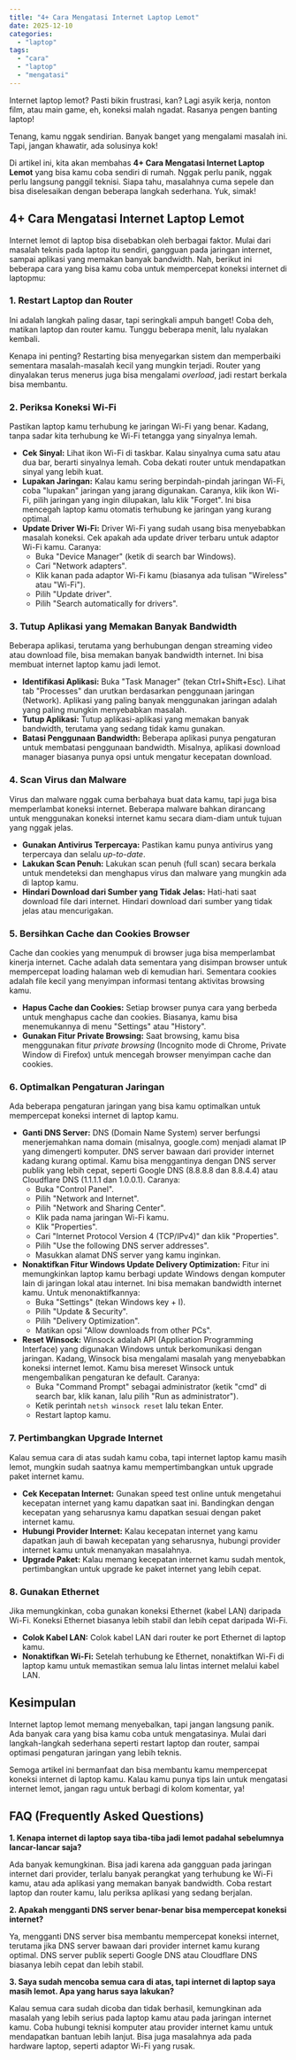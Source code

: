 ```yaml
---
title: "4+ Cara Mengatasi Internet Laptop Lemot"
date: 2025-12-10
categories: 
  - "laptop"
tags: 
  - "cara"
  - "laptop"
  - "mengatasi"
---
```


Internet laptop lemot? Pasti bikin frustrasi, kan? Lagi asyik kerja, nonton film, atau main game, eh, koneksi malah ngadat. Rasanya pengen banting laptop!

Tenang, kamu nggak sendirian. Banyak banget yang mengalami masalah ini. Tapi, jangan khawatir, ada solusinya kok!

Di artikel ini, kita akan membahas **4+ Cara Mengatasi Internet Laptop Lemot** yang bisa kamu coba sendiri di rumah. Nggak perlu panik, nggak perlu langsung panggil teknisi. Siapa tahu, masalahnya cuma sepele dan bisa diselesaikan dengan beberapa langkah sederhana. Yuk, simak!

## 4+ Cara Mengatasi Internet Laptop Lemot

Internet lemot di laptop bisa disebabkan oleh berbagai faktor. Mulai dari masalah teknis pada laptop itu sendiri, gangguan pada jaringan internet, sampai aplikasi yang memakan banyak bandwidth. Nah, berikut ini beberapa cara yang bisa kamu coba untuk mempercepat koneksi internet di laptopmu:

### 1\. Restart Laptop dan Router

Ini adalah langkah paling dasar, tapi seringkali ampuh banget! Coba deh, matikan laptop dan router kamu. Tunggu beberapa menit, lalu nyalakan kembali.

Kenapa ini penting? Restarting bisa menyegarkan sistem dan memperbaiki sementara masalah-masalah kecil yang mungkin terjadi. Router yang dinyalakan terus menerus juga bisa mengalami _overload_, jadi restart berkala bisa membantu.

### 2\. Periksa Koneksi Wi-Fi

Pastikan laptop kamu terhubung ke jaringan Wi-Fi yang benar. Kadang, tanpa sadar kita terhubung ke Wi-Fi tetangga yang sinyalnya lemah.

- **Cek Sinyal:** Lihat ikon Wi-Fi di taskbar. Kalau sinyalnya cuma satu atau dua bar, berarti sinyalnya lemah. Coba dekati router untuk mendapatkan sinyal yang lebih kuat.
- **Lupakan Jaringan:** Kalau kamu sering berpindah-pindah jaringan Wi-Fi, coba "lupakan" jaringan yang jarang digunakan. Caranya, klik ikon Wi-Fi, pilih jaringan yang ingin dilupakan, lalu klik "Forget". Ini bisa mencegah laptop kamu otomatis terhubung ke jaringan yang kurang optimal.
- **Update Driver Wi-Fi:** Driver Wi-Fi yang sudah usang bisa menyebabkan masalah koneksi. Cek apakah ada update driver terbaru untuk adaptor Wi-Fi kamu. Caranya:
    - Buka "Device Manager" (ketik di search bar Windows).
    - Cari "Network adapters".
    - Klik kanan pada adaptor Wi-Fi kamu (biasanya ada tulisan "Wireless" atau "Wi-Fi").
    - Pilih "Update driver".
    - Pilih "Search automatically for drivers".

### 3\. Tutup Aplikasi yang Memakan Banyak Bandwidth

Beberapa aplikasi, terutama yang berhubungan dengan streaming video atau download file, bisa memakan banyak bandwidth internet. Ini bisa membuat internet laptop kamu jadi lemot.

- **Identifikasi Aplikasi:** Buka "Task Manager" (tekan Ctrl+Shift+Esc). Lihat tab "Processes" dan urutkan berdasarkan penggunaan jaringan (Network). Aplikasi yang paling banyak menggunakan jaringan adalah yang paling mungkin menyebabkan masalah.
- **Tutup Aplikasi:** Tutup aplikasi-aplikasi yang memakan banyak bandwidth, terutama yang sedang tidak kamu gunakan.
- **Batasi Penggunaan Bandwidth:** Beberapa aplikasi punya pengaturan untuk membatasi penggunaan bandwidth. Misalnya, aplikasi download manager biasanya punya opsi untuk mengatur kecepatan download.

### 4\. Scan Virus dan Malware

Virus dan malware nggak cuma berbahaya buat data kamu, tapi juga bisa memperlambat koneksi internet. Beberapa malware bahkan dirancang untuk menggunakan koneksi internet kamu secara diam-diam untuk tujuan yang nggak jelas.

- **Gunakan Antivirus Terpercaya:** Pastikan kamu punya antivirus yang terpercaya dan selalu _up-to-date_.
- **Lakukan Scan Penuh:** Lakukan scan penuh (full scan) secara berkala untuk mendeteksi dan menghapus virus dan malware yang mungkin ada di laptop kamu.
- **Hindari Download dari Sumber yang Tidak Jelas:** Hati-hati saat download file dari internet. Hindari download dari sumber yang tidak jelas atau mencurigakan.

### 5\. Bersihkan Cache dan Cookies Browser

Cache dan cookies yang menumpuk di browser juga bisa memperlambat kinerja internet. Cache adalah data sementara yang disimpan browser untuk mempercepat loading halaman web di kemudian hari. Sementara cookies adalah file kecil yang menyimpan informasi tentang aktivitas browsing kamu.

- **Hapus Cache dan Cookies:** Setiap browser punya cara yang berbeda untuk menghapus cache dan cookies. Biasanya, kamu bisa menemukannya di menu "Settings" atau "History".
- **Gunakan Fitur Private Browsing:** Saat browsing, kamu bisa menggunakan fitur _private browsing_ (Incognito mode di Chrome, Private Window di Firefox) untuk mencegah browser menyimpan cache dan cookies.

### 6\. Optimalkan Pengaturan Jaringan

Ada beberapa pengaturan jaringan yang bisa kamu optimalkan untuk mempercepat koneksi internet di laptop kamu.

- **Ganti DNS Server:** DNS (Domain Name System) server berfungsi menerjemahkan nama domain (misalnya, google.com) menjadi alamat IP yang dimengerti komputer. DNS server bawaan dari provider internet kadang kurang optimal. Kamu bisa menggantinya dengan DNS server publik yang lebih cepat, seperti Google DNS (8.8.8.8 dan 8.8.4.4) atau Cloudflare DNS (1.1.1.1 dan 1.0.0.1). Caranya:
    - Buka "Control Panel".
    - Pilih "Network and Internet".
    - Pilih "Network and Sharing Center".
    - Klik pada nama jaringan Wi-Fi kamu.
    - Klik "Properties".
    - Cari "Internet Protocol Version 4 (TCP/IPv4)" dan klik "Properties".
    - Pilih "Use the following DNS server addresses".
    - Masukkan alamat DNS server yang kamu inginkan.
- **Nonaktifkan Fitur Windows Update Delivery Optimization:** Fitur ini memungkinkan laptop kamu berbagi update Windows dengan komputer lain di jaringan lokal atau internet. Ini bisa memakan bandwidth internet kamu. Untuk menonaktifkannya:
    - Buka "Settings" (tekan Windows key + I).
    - Pilih "Update & Security".
    - Pilih "Delivery Optimization".
    - Matikan opsi "Allow downloads from other PCs".
- **Reset Winsock:** Winsock adalah API (Application Programming Interface) yang digunakan Windows untuk berkomunikasi dengan jaringan. Kadang, Winsock bisa mengalami masalah yang menyebabkan koneksi internet lemot. Kamu bisa mereset Winsock untuk mengembalikan pengaturan ke default. Caranya:
    - Buka "Command Prompt" sebagai administrator (ketik "cmd" di search bar, klik kanan, lalu pilih "Run as administrator").
    - Ketik perintah `netsh winsock reset` lalu tekan Enter.
    - Restart laptop kamu.

### 7\. Pertimbangkan Upgrade Internet

Kalau semua cara di atas sudah kamu coba, tapi internet laptop kamu masih lemot, mungkin sudah saatnya kamu mempertimbangkan untuk upgrade paket internet kamu.

- **Cek Kecepatan Internet:** Gunakan speed test online untuk mengetahui kecepatan internet yang kamu dapatkan saat ini. Bandingkan dengan kecepatan yang seharusnya kamu dapatkan sesuai dengan paket internet kamu.
- **Hubungi Provider Internet:** Kalau kecepatan internet yang kamu dapatkan jauh di bawah kecepatan yang seharusnya, hubungi provider internet kamu untuk menanyakan masalahnya.
- **Upgrade Paket:** Kalau memang kecepatan internet kamu sudah mentok, pertimbangkan untuk upgrade ke paket internet yang lebih cepat.

### 8\. Gunakan Ethernet

Jika memungkinkan, coba gunakan koneksi Ethernet (kabel LAN) daripada Wi-Fi. Koneksi Ethernet biasanya lebih stabil dan lebih cepat daripada Wi-Fi.

- **Colok Kabel LAN:** Colok kabel LAN dari router ke port Ethernet di laptop kamu.
- **Nonaktifkan Wi-Fi:** Setelah terhubung ke Ethernet, nonaktifkan Wi-Fi di laptop kamu untuk memastikan semua lalu lintas internet melalui kabel LAN.

## Kesimpulan

Internet laptop lemot memang menyebalkan, tapi jangan langsung panik. Ada banyak cara yang bisa kamu coba untuk mengatasinya. Mulai dari langkah-langkah sederhana seperti restart laptop dan router, sampai optimasi pengaturan jaringan yang lebih teknis.

Semoga artikel ini bermanfaat dan bisa membantu kamu mempercepat koneksi internet di laptop kamu. Kalau kamu punya tips lain untuk mengatasi internet lemot, jangan ragu untuk berbagi di kolom komentar, ya!

## FAQ (Frequently Asked Questions)

**1\. Kenapa internet di laptop saya tiba-tiba jadi lemot padahal sebelumnya lancar-lancar saja?**

Ada banyak kemungkinan. Bisa jadi karena ada gangguan pada jaringan internet dari provider, terlalu banyak perangkat yang terhubung ke Wi-Fi kamu, atau ada aplikasi yang memakan banyak bandwidth. Coba restart laptop dan router kamu, lalu periksa aplikasi yang sedang berjalan.

**2\. Apakah mengganti DNS server benar-benar bisa mempercepat koneksi internet?**

Ya, mengganti DNS server bisa membantu mempercepat koneksi internet, terutama jika DNS server bawaan dari provider internet kamu kurang optimal. DNS server publik seperti Google DNS atau Cloudflare DNS biasanya lebih cepat dan lebih stabil.

**3\. Saya sudah mencoba semua cara di atas, tapi internet di laptop saya masih lemot. Apa yang harus saya lakukan?**

Kalau semua cara sudah dicoba dan tidak berhasil, kemungkinan ada masalah yang lebih serius pada laptop kamu atau pada jaringan internet kamu. Coba hubungi teknisi komputer atau provider internet kamu untuk mendapatkan bantuan lebih lanjut. Bisa juga masalahnya ada pada hardware laptop, seperti adaptor Wi-Fi yang rusak.
